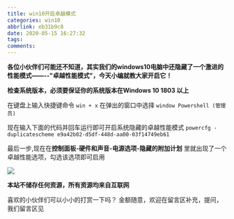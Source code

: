 ```yaml
---
title: win10开启卓越模式
categories: win10
abbrlink: eb31b9c8
date: 2020-05-15 16:27:32
tags:
comments:
---
```

**各位小伙伴们可能还不知道，其实我们的windows10电脑中还隐藏了一个激进的性能模式——--"卓越性能模式"，今天小编就教大家开启它！**
<!--more-->
[](https://ss0.baidu.com/6ONWsjip0QIZ8tyhnq/it/u=636593235,2377864621&fm=173&app=25&f=JPEG?w=617&h=123&s=B025F1144FDBBE01686721860300E08B)
**检查系统版本，必须要保证你的系统版本在Windows 10 1803 以上**

在键盘上输入快捷键命令 `win + x` 在弹出的窗口中选择 `window Powershell (管理员) `

现在输入下面的代码并回车运行即可开启系统隐藏的卓越性能模式
`powercfg -duplicatescheme e9a42b02-d5df-448d-aa00-03f14749eb61`

最后一步,现在在**控制面板-硬件和声音-电源选项-隐藏的附加计划** 里就出现了一个卓越性能选项，勾选该选项即可启用

![](https://ss0.baidu.com/6ONWsjip0QIZ8tyhnq/it/u=2667518631,3432193644&fm=173&app=25&f=JPEG?w=639&h=417&s=0910E412151A55CE10ECA1DA0000C0B1)

**本站不储存任何资源，所有资源均来自互联网**

喜欢的小伙伴们可以小小的打赏一下吗？ 金额随意，欢迎在留言区补充，提问，我们留言区见
